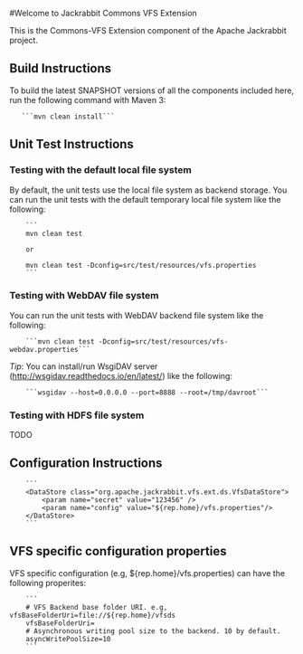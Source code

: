 #Welcome to Jackrabbit Commons VFS Extension

This is the Commons-VFS Extension component of the Apache Jackrabbit project.

## Build Instructions

To build the latest SNAPSHOT versions of all the components
included here, run the following command with Maven 3:

       ```mvn clean install```

## Unit Test Instructions

### Testing with the default local file system

By default, the unit tests use the local file system as backend storage.
You can run the unit tests with the default temporary local file system like the following:

        ```
        mvn clean test

        or

        mvn clean test -Dconfig=src/test/resources/vfs.properties
        ```

### Testing with WebDAV file system

You can run the unit tests with WebDAV backend file system like the following:

        ```mvn clean test -Dconfig=src/test/resources/vfs-webdav.properties```

*Tip*: You can install/run WsgiDAV server (http://wsgidav.readthedocs.io/en/latest/) like the following:

        ```wsgidav --host=0.0.0.0 --port=8888 --root=/tmp/davroot```

### Testing with HDFS file system

TODO

## Configuration Instructions

        ```
        <DataStore class="org.apache.jackrabbit.vfs.ext.ds.VfsDataStore">
            <param name="secret" value="123456" />
            <param name="config" value="${rep.home}/vfs.properties"/>
        </DataStore>
        ```

## VFS specific configuration properties

VFS specific configuration (e.g, ${rep.home}/vfs.properties) can have the following properites:

        ```
        # VFS Backend base folder URI. e.g, vfsBaseFolderUri=file://${rep.home}/vfsds
        vfsBaseFolderUri=
        # Asynchronous writing pool size to the backend. 10 by default.
        asyncWritePoolSize=10
        ```
